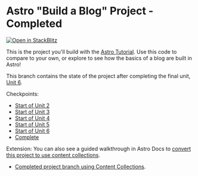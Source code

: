# Astro "Build a Blog" Project - Completed

[![Open in StackBlitz](https://developer.stackblitz.com/img/open_in_stackblitz.svg)](https://stackblitz.com/github/withastro/blog-tutorial-demo/tree/complete)

This is the project you'll build with the [Astro Tutorial](https://docs.astro.build/en/tutorial/0-introduction/). Use this code to compare to your own, or explore to see how the basics of a blog are built in Astro!

This branch contains the state of the project after completing the final unit, [Unit 6](https://docs.astro.build/en/tutorial/6-islands/3/).

Checkpoints:

-   [Start of Unit 2](https://github.com/withastro/blog-tutorial-demo/tree/unit-2/start)
-   [Start of Unit 3](https://github.com/withastro/blog-tutorial-demo/tree/unit-3/start)
-   [Start of Unit 4](https://github.com/withastro/blog-tutorial-demo/tree/unit-4/start)
-   [Start of Unit 5](https://github.com/withastro/blog-tutorial-demo/tree/unit-5/start)
-   [Start of Unit 6](https://github.com/withastro/blog-tutorial-demo/tree/unit-6/start)
-   [Complete](https://github.com/withastro/blog-tutorial-demo/tree/complete)

Extension:
You can also see a guided walkthrough in Astro Docs to [convert this project to use content collections](https://docs.astro.build/en/guides/content-collections/#migrating-from-file-based-routing).

-   [Completed project branch using Content Collections](https://github.com/withastro/blog-tutorial-demo/tree/content-collections).
